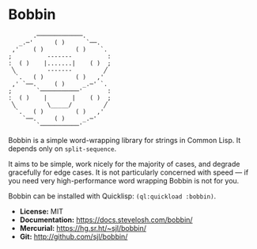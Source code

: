 Bobbin
======

```
       .─────────────.
   _.─'      ( )      `──.
 ,'    ( )         ( )    `.
;          -------          :
:  ( )    |.......|    ( )  ;
 ╲         -------         ╱
  `.   ( )         ( )   ,'
 ,' `──.     ( )     _.─' `.
;       `───────────'       :
:  ( )    |       |    ( )  ;
 ╲         \_____/         ╱
  `.   ( )         ( )   ,'
    `──.     ( )     _.─'
        `───────────'
```

Bobbin is a simple word-wrapping library for strings in Common Lisp.  It depends
only on `split-sequence`.

It aims to be simple, work nicely for the majority of cases, and degrade
gracefully for edge cases.  It is not particularly concerned with speed — if you
need very high-performance word wrapping Bobbin is not for you.

Bobbin can be installed with Quicklisp: `(ql:quickload :bobbin)`.

* **License:** MIT
* **Documentation:** <https://docs.stevelosh.com/bobbin/>
* **Mercurial:** <https://hg.sr.ht/~sjl/bobbin/>
* **Git:** <http://github.com/sjl/bobbin/>
